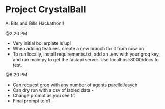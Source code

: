 # Project CrystalBall
Ai Bits and Bills Hackathon!!



@2:20 PM 
- Very initial boilerplate is up!
- When adding features, create a new branch for it from now on
- To run locally, install requirements.txt, add an .env with your groq key, and run main.py to get
the fastapi server. Use localhost:8000/docs to test.

@6:20 PM
- Can request groq with any number of agents parellel/asych 
- Can dry run with a csv of labled data - 
- Change prompt as you see fit 
- Final prompt to o1 
